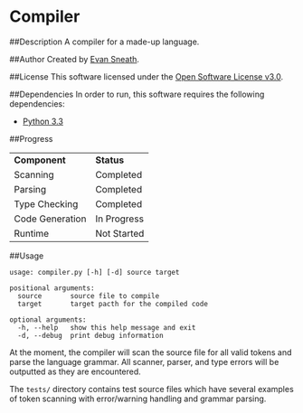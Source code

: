 Compiler
========

##Description
A compiler for a made-up language.

##Author
Created by [Evan Sneath](http://github.com/evansneath).

##License
This software licensed under the [Open Software License v3.0](http://www.opensource.org/licenses/OSL-3.0).

##Dependencies
In order to run, this software requires the following dependencies:

* [Python 3.3](http://python.org/download/releases/3.3.0/)

##Progress

<table>
<tr><td><b>Component</b></td><td><b>Status</b></td></tr>
<tr><td>Scanning</td><td>Completed</td></tr>
<tr><td>Parsing</td><td>Completed</td></tr>
<tr><td>Type Checking</td><td>Completed</td></tr>
<tr><td>Code Generation</td><td>In Progress</td></tr>
<tr><td>Runtime</td><td>Not Started</td></tr>
</table>

##Usage
```
usage: compiler.py [-h] [-d] source target

positional arguments:
  source       source file to compile
  target       target pacth for the compiled code

optional arguments:
  -h, --help   show this help message and exit
  -d, --debug  print debug information
```

At the moment, the compiler will scan the source file for all valid tokens and 
parse the language grammar. All scanner, parser, and type errors will be 
outputted as they are encountered.

The `tests/` directory contains test source files which have several examples 
of token scanning with error/warning handling and grammar parsing.

